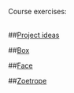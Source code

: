 
Course exercises:
<br/><br/>

##<a href="https://github.com/DigitalFabricationStudio/Project_0.2/blob/master/toni.enstrom/00_ideas.md">Project ideas</a>
<br/>


##<a href="https://github.com/DigitalFabricationStudio/Project_0.2/blob/master/toni.enstrom/01_lasercutbox.md">Box</a>
<br/>


##<a href="https://github.com/DigitalFabricationStudio/Project_0.2/blob/master/toni.enstrom/02_face3dscan_3dprint.md">Face</a>
<br/>


##<a href="https://github.com/DigitalFabricationStudio/Project_0.2/blob/master/toni.enstrom/03_zoetrope.md">Zoetrope</a>
<br/>